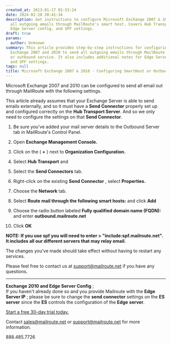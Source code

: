```yaml
---
created_at: 2013-01-17 02:53:24
date: 2024-02-20 20:41:34
description: Get instructions to configure Microsoft Exchange 2007 & 2010 to send
  all outgoing emails through MailRoute's smart host. Covers Hub Transport settings,
  Edge Server config, and SPF settings.
draft: true
params:
  author: Unknown
summary: This article provides step-by-step instructions for configuring Microsoft
  Exchange 2007 and 2010 to send all outgoing emails through MailRoute's smart host
  or outbound service. It also includes additional notes for Edge Server configurations
  and SPF settings.
tags: null
title: Microsoft Exchange 2007 & 2010 - Configuring SmartHost or Outbound Service
---
```



Microsoft Exchange 2007 and 2010 can be configured to send all email out
through MailRoute with the following settings.

This article already assumes that your Exchange Server is able to send emails
externally, and so it must have a **Send Connector** properly set up and
configured correctly on the **Hub Transport Server**. And so we only need to
configure the settings on that **Send Connector**.

  1. Be sure you've added your mail server details to the Outbound Server tab in MailRoute's Control Panel.
  2. Open **Exchange Management Console.**
  3. Click on the ( **+** ) next to **Organization Configuration.**
  4. Select **Hub Transport** and
  5. Select the **Send Connectors** tab.
  6. Right-click on the existing **Send Connector** , select **Properties.**
  7. Choose the **Network** tab.
  8. Select **Route mail through the following smart hosts:** and click **Add**
  9. Choose the radio button labeled **Fully qualified domain name (FQDN):** and enter **outbound.mailroute.net**

  10. Click **OK**

**NOTE: If you use spf you will need to enter > "include:spf.mailroute.net".
It includes all our different servers that may relay email.**

The changes you've made should take effect without having to restart any
services.

Please feel free to contact us at
[support@mailroute.net](mailto:support@mailroute.net) if you have any
questions.

_______

**Exchange 2010 and Edge Server Config** ;  
If you haven't already done so and you provide Mailroute with the **Edge
Server IP** ; please be sure to change the **send connector** settings on the
**ES server** since the **ES** controls the configuration of the **Edge**
**server**.

[Start a free 30-day trial today.](http://mailroute.net/signup.html)

Contact [sales@mailroute.net](mailto:sales@mailroute.net) or
[support@mailroute.net](mailto:support@mailroute.net) for more information.

888.485.7726

